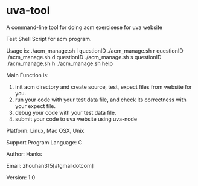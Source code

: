 uva-tool
========

A command-line tool for doing acm exercisese for uva website

Test Shell Script for acm program.

Usage is:
./acm_manage.sh i questionID
./acm_manage.sh r questionID
./acm_manage.sh d questionID
./acm_manage.sh s questionID
./acm_manage.sh h
./acm_manage.sh help

Main Function is:
1. init acm directory and create source, test, expect files from website for you.
2. run your code with your test data file, and check its correctness with your expect file.
3. debug your code with your test data file.
4. submit your code to uva website using uva-node

Platform:
Linux, Mac OSX, Unix

Support Program Language:
C

Author:
Hanks

Email:
zhouhan315[atgmaildotcom]

Version:
1.0


